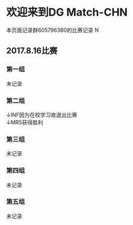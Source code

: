 # 欢迎来到DG Match-CHN
本页面记录群605796380的比赛记录
N

## 2017.8.16比赛
### 第一组
未记录

### 第二组
↓INF因为在校学习故退出比赛<br>
↓MR5获得胜利<br>

### 第三组
未记录

### 第四组
未记录

### 第五组
未记录
